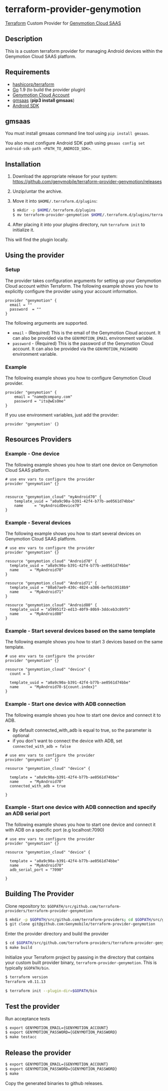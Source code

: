 # terraform-provider-genymotion

[Terraform](https://www.terraform.io) Custom Provider for [Genymotion Cloud SAAS](https://www.genymotion.com/cloud/)

## Description

This is a custom terraform provider for managing Android devices within the Genymotion Cloud SAAS platform.

## Requirements

* [hashicorp/terraform](https://github.com/hashicorp/terraform)
* [Go](https://golang.org/doc/install) 1.9 (to build the provider plugin)
* [Genymotion Cloud Account](https://cloud.geny.io/)
* [gmsaas](https://pypi.org/project/gmsaas/) (**pip3 install gmsaas**)
* [Android SDK](https://developer.android.com/studio/index.html#downloads)


## gmsaas

You must install gmsaas command line tool using `pip install gmsaas`.

You also must configure Android SDK path using `gmsaas config set android-sdk-path <PATH_TO_ANDROID_SDK>`.

## Installation

1. Download the appropriate release for your system: https://github.com/genymobile/terraform-provider-genymotion/releases

1. Unzip/untar the archive.

1. Move it into `$HOME/.terraform.d/plugins`:

    ```sh
    $ mkdir -p $HOME/.terraform.d/plugins
    $ mv terraform-provider-genymotion $HOME/.terraform.d/plugins/terraform-provider-genymotion
    ```

1. After placing it into your plugins directory, run `terraform init` to initialize it.

  This will find the plugin locally.


## Using the provider

### Setup

The provider takes configuration arguments for setting up your Genymotion Cloud account within Terraform. The following example shows you how to explicitly configure the provider using your account information.

```hcl
provider "genymotion" {
  email = ""
  password  = ""
}
```

The following arguments are supported.

- `email` - (Required) This is the email of the Genymotion Cloud account. It can also be provided via the `GENYMOTION_EMAIL` environment variable.
- `password` - (Required) This is the password of the Genymotion Cloud account. It can also be provided via the `GENYMOTION_PASSWORD` environment variable.

### Example ###

The following example shows you how to configure Genymotion Cloud provider.

```hcl
provider "genymotion" {
    email = "name@company.com"
    password = "its@wEsOme"
}  
```

If you use environment variables, just add the provider: 
```hcl
provider "genymotion' {}
```


## Resources Providers ##

### Example - One device ###

The following example shows you how to start one device on Genymotion Cloud SAAS platform.

```hcl
# use env vars to configure the provider
provider "genymotion" {}


resource "genymotion_cloud" "myAndroid70" {
    template_uuid = "a0a9c90a-b391-42f4-b77b-ae0561d74bbe"
    name     = "myAndroidDevice70"
}
```

### Example - Several devices ###

The following example shows you how to start several devices on Genymotion Cloud SAAS platform.

```hcl
# use env vars to configure the provider
provider "genymotion" {}

resource "genymotion_cloud" "Android70" {
  template_uuid = "a0a9c90a-b391-42f4-b77b-ae0561d74bbe"
  name     = "MyAndroid70"
}

resource "genymotion_cloud" "Android71" {
  template_uuid = "80a67ae9-430c-4824-a386-befbb19518b9"
  name     = "MyAndroid71"
}

resource "genymotion_cloud" "Android80" {
  template_uuid = "a59951f2-ed13-40f9-80b9-3ddceb3c89f5"
  name     = "MyAndroid80"
}
```

### Example - Start several devices based on the same template

The following example shows you how to start 3 devices based on the same template.

```hcl
# use env vars to configure the provider
provider "genymotion" {}

resource "genymotion_cloud" "device" {
  count = 3

  template_uuid = "a0a9c90a-b391-42f4-b77b-ae0561d74bbe"
  name     = "MyAndroid70-${count.index}"  
}
```

### Example - Start one device with ADB connection

The following example shows you how to start one device and connect it to ADB.
* By default connected_with_adb is equal to true, so the parameter is optional
* if you don't want to connect the device with ADB, set `connected_with_adb = false`

```hcl
# use env vars to configure the provider
provider "genymotion" {}

resource "genymotion_cloud" "device" {

  template = "a0a9c90a-b391-42f4-b77b-ae0561d74bbe"
  name     = "MyAndroid70"
  connected_with_adb = true
  
}
```

### Example - Start one device with ADB connection and specify an ADB serial port

The following example shows you how to start one device and connect it with ADB on a specific port (e.g localhost:7090)

```hcl
# use env vars to configure the provider
provider "genymotion" {}

resource "genymotion_cloud" "device" {

  template = "a0a9c90a-b391-42f4-b77b-ae0561d74bbe"
  name     = "MyAndroid70"
  adb_serial_port = "7090"
  
}
```

## Building The Provider

Clone repository to: `$GOPATH/src/github.com/terraform-providers/terraform-provider-genymotion`

```sh
$ mkdir -p $GOPATH/src/github.com/terraform-providers; cd $GOPATH/src/github.com/terraform-providers
$ git clone git@github.com:Genymobile/terraform-provider-genymotion
```

Enter the provider directory and build the provider

```sh
$ cd $GOPATH/src/github.com/terraform-providers/terraform-provider-genymotion
$ make build
```

Initialize your Terraform project by passing in the directory that contains your custom built provider binary, `terraform-provider-genymotion`. This is typically `$GOPATH/bin`.

```sh
$ terraform version
Terraform v0.11.13

$ terraform init --plugin-dir=$GOPATH/bin
```

## Test the provider

Run acceptance tests
```sh
$ export GENYMOTION_EMAIL={GENYMOTION_ACCOUNT}
$ export GENYMOTION_PASSWORD={GENYMOTION_PASSWORD}
$ make testacc
```

## Release the provider

```sh
$ export GENYMOTION_EMAIL={GENYMOTION_ACCOUNT}
$ export GENYMOTION_PASSWORD={GENYMOTION_PASSWORD}
$ make
```

Copy the generated binaries to github releases.